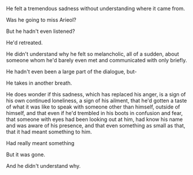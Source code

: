 He felt a tremendous sadness without understanding where it came from.

Was he going to miss Arieol?

But he hadn't even listened?

He'd retreated.

He didn't understand why he felt so melancholic, all of a sudden, about someone whom he'd barely even met and communicated with only briefly.

He hadn't even been a large part of the dialogue, but-

He takes in another breath.

He does wonder if this sadness, which has replaced his anger, is a sign of his own continued loneliness, a sign of his ailment, that he'd gotten a taste of what it was like to speak with someone other than himself, outside of himself, and that even if he'd trembled in his boots in confusion and fear, that someone with eyes had been looking out at him, had know his name and was aware of his presence, and that even something as small as that, that it had meant something to him.

Had really meant something

But it was gone.

And he didn't understand why.